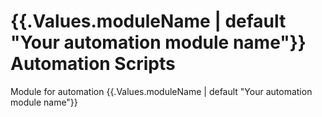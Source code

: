 # {{.Values.moduleName | default "Your automation module name"}} Automation Scripts

Module for automation {{.Values.moduleName | default "Your automation module name"}}
